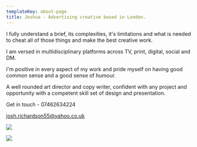 ```yaml
---
templateKey: about-page
title: Joshua - Advertising creative based in London.
---
```

I fully understand a brief, its complexities, it's limitations and what is needed to cheat all of those things and make the best creative work.

I am versed in multidisciplinary platforms across TV, print, digital, social and DM.

I'm positive in every aspect of my work and pride myself on having good common sense and a good sense of humour. 

A well rounded art director and copy writer, confident with any project and opportunity with a competent skill set of design and presentation.

Get in touch - 07462634224 

josh.richardson55@yahoo.co.uk

![](/img/fullsizerender.jpg)

![](/img/josh-richardson-cv.png)
